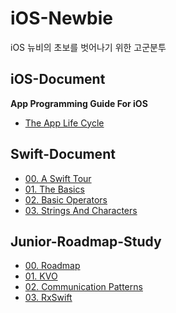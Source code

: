 # iOS-Newbie

iOS 뉴비의 초보를 벗어나기 위한 고군분투 

## iOS-Document

**App Programming Guide For iOS**
* [The App Life Cycle](https://github.com/junhyogi/iOS-Newbie/blob/master/ios-document/AppProgrammingGuideForiOS/00_TheAppLifeCycle.md)

## Swift-Document

* [00. A Swift Tour](https://github.com/junhyogi/iOS-Newbie/blob/master/swift-document/WelcomeToSwift/A_Swift_Tour.md)
* [01. The Basics](https://github.com/junhyogi/iOS-Newbie/blob/master/swift-document/LanguageGuide/TheBasics.md)
* [02. Basic Operators](https://github.com/junhyogi/iOS-Newbie/blob/master/swift-document/LanguageGuide/BasicOperators.md)
* [03. Strings And Characters](https://github.com/junhyogi/iOS-Newbie/blob/master/swift-document/LanguageGuide/StringsAndCharacters.md)

## Junior-Roadmap-Study

* [00. Roadmap](https://github.com/junhyogi/iOS-Newbie/blob/master/junior-roadmap-study/00_Roadmap.md)
* [01. KVO]()
* [02. Communication Patterns]()
* [03. RxSwift]()

